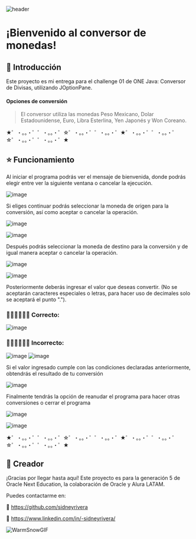 ![header](https://github.com/sidneyrivera/Conversor-de-monedas/assets/134988896/8f425b34-1bda-4f96-ba23-fd67bb3ef5c9)

# ¡Bienvenido al conversor de monedas!
## 👀 Introducción
Este proyecto es mi entrega para el challenge 01 de ONE Java: Conversor de Divisas, utilizando JOptionPane.
#### Opciones de conversión
> El conversor utiliza las monedas Peso Mexicano, Dolar Estadounidense, Euro, Libra Esterlina, Yen Japonés y Won Coreano.

★゜・。。・゜゜・。。・゜☆゜・。。・゜゜・。。・゜★゜・。。・゜゜・。。・゜☆゜・。。・゜゜・。。・゜★

## ⭐ Funcionamiento
Al iniciar el programa podrás ver el mensaje de bienvenida, donde podrás elegir entre ver la siguiente ventana o cancelar la ejecución.

![image](https://github.com/sidneyrivera/Conversor-de-monedas/assets/134988896/716dd489-8ed0-45b6-ab54-97980de15356)

Si eliges continuar podrás seleccionar la moneda de origen para la conversión, así como aceptar o cancelar la operación.

![image](https://github.com/sidneyrivera/Conversor-de-monedas/assets/134988896/fa58bc9c-7c21-4542-b5fd-23a7107af98d)

![image](https://github.com/sidneyrivera/Conversor-de-monedas/assets/134988896/89709a3b-bdc5-4050-841a-efda8844b5c8)

Después podrás seleccionar la moneda de destino para la conversión y de igual manera aceptar o cancelar la operación.

![image](https://github.com/sidneyrivera/Conversor-de-monedas/assets/134988896/18cc1133-fd3d-41ef-a333-ec4389096033)

![image](https://github.com/sidneyrivera/Conversor-de-monedas/assets/134988896/ed41cb04-7ee8-4027-aeeb-6d9e85dfa9a2)

Posteriormente deberás ingresar el valor que deseas convertir. (No se aceptarán caracteres especiales o letras, para hacer uso de decimales solo se aceptará el punto ".").

### 👍🏽👍🏽👍🏽 Correcto:

![image](https://github.com/sidneyrivera/Conversor-de-monedas/assets/134988896/c1451836-f6f7-49c8-aec8-642945ac4eb1)

### 👎🏽👎🏽👎🏽 Incorrecto:

![image](https://github.com/sidneyrivera/Conversor-de-monedas/assets/134988896/e12c7384-0d09-4768-9ac8-9657bd24c089)
![image](https://github.com/sidneyrivera/Conversor-de-monedas/assets/134988896/3c088f1a-8ae4-4c90-847d-88a5b20d3b4b)

Si el valor ingresado cumple con las condiciones declaradas anteriormente, obtendrás el resultado de tu conversión

![image](https://github.com/sidneyrivera/Conversor-de-monedas/assets/134988896/24190aa2-5ebd-4b23-ae88-d84aacd9e048)

Finalmente tendrás la opción de reanudar el programa para hacer otras conversiones o cerrar el programa


![image](https://github.com/sidneyrivera/Conversor-de-monedas/assets/134988896/78ce63a2-f3a8-420a-967b-25f157f6b969)


![image](https://github.com/sidneyrivera/Conversor-de-monedas/assets/134988896/5831d305-a186-4d76-957c-d6dcb7083811)

★゜・。。・゜゜・。。・゜☆゜・。。・゜゜・。。・゜★゜・。。・゜゜・。。・゜☆゜・。。・゜゜・。。・゜★

## 🍏 Creador
¡Gracias por llegar hasta aquí! Este proyecto es para la generación 5 de Oracle Next Education, la colaboración de Oracle y Alura LATAM.


Puedes contactarme en:

🧸
https://github.com/sidneyrivera

🐰
https://www.linkedin.com/in/-sidneyrivera/

![WarmSnowGIF](https://github.com/sidneyrivera/Conversor-de-monedas/assets/134988896/bb88b3a8-b719-4c6c-a782-af12c52f82d6)




